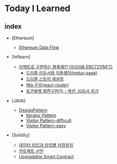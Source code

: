 # Today I Learned

## index
- [Ethereum]
    - [Ethereum Data Flow](https://github.com/lhn1455/TIL/blob/main/Ethereum/Ethereum%20Data%20Flow.md)
- [Inflearn]
    - [리액트로 구현하는 블록체인 이더리움 ERC721(NFT)](https://github.com/lhn1455/TIL/tree/main/Inflearn/%EB%A6%AC%EC%95%A1%ED%8A%B8%EB%A1%9C%20%EA%B5%AC%ED%98%84%ED%95%98%EB%8A%94%20%EB%B8%94%EB%A1%9D%EC%B2%B4%EC%9D%B8%20%EC%9D%B4%EB%8D%94%EB%A6%AC%EC%9B%80%20ERC721(NFT))
        - [드리즐 리듀서와 미들웨어(redux-saga)](https://github.com/lhn1455/TIL/blob/main/Inflearn/%EB%A6%AC%EC%95%A1%ED%8A%B8%EB%A1%9C%20%EA%B5%AC%ED%98%84%ED%95%98%EB%8A%94%20%EB%B8%94%EB%A1%9D%EC%B2%B4%EC%9D%B8%20%EC%9D%B4%EB%8D%94%EB%A6%AC%EC%9B%80%20ERC721(NFT)/%EB%93%9C%EB%A6%AC%EC%A6%90%20%EB%A6%AC%EB%93%80%EC%84%9C%EC%99%80%20%EB%AF%B8%EB%93%A4%EC%9B%A8%EC%96%B4(redux-saga).md)
        - [드리즐 스토어 재설정](https://github.com/lhn1455/TIL/blob/main/Inflearn/%EB%A6%AC%EC%95%A1%ED%8A%B8%EB%A1%9C%20%EA%B5%AC%ED%98%84%ED%95%98%EB%8A%94%20%EB%B8%94%EB%A1%9D%EC%B2%B4%EC%9D%B8%20%EC%9D%B4%EB%8D%94%EB%A6%AC%EC%9B%80%20ERC721(NFT)/%EB%93%9C%EB%A6%AC%EC%A6%90%20%EC%8A%A4%ED%86%A0%EC%96%B4%20%EC%9E%AC%EC%84%A4%EC%A0%95.md)
        - [메뉴구성(react-router)](https://github.com/lhn1455/TIL/blob/main/Inflearn/%EB%A6%AC%EC%95%A1%ED%8A%B8%EB%A1%9C%20%EA%B5%AC%ED%98%84%ED%95%98%EB%8A%94%20%EB%B8%94%EB%A1%9D%EC%B2%B4%EC%9D%B8%20%EC%9D%B4%EB%8D%94%EB%A6%AC%EC%9B%80%20ERC721(NFT)/%EB%A9%94%EB%89%B4%EA%B5%AC%EC%84%B1(react-router).md)
        - [토큰발행 화면구현(1) - 액션, 리듀서 추가](https://github.com/lhn1455/TIL/blob/main/Inflearn/%EB%A6%AC%EC%95%A1%ED%8A%B8%EB%A1%9C%20%EA%B5%AC%ED%98%84%ED%95%98%EB%8A%94%20%EB%B8%94%EB%A1%9D%EC%B2%B4%EC%9D%B8%20%EC%9D%B4%EB%8D%94%EB%A6%AC%EC%9B%80%20ERC721(NFT)/%ED%86%A0%ED%81%B0%EB%B0%9C%ED%96%89%20%ED%99%94%EB%A9%B4%EA%B5%AC%ED%98%84(1)%20-%20%EC%95%A1%EC%85%98%2C%20%EB%A6%AC%EB%93%80%EC%84%9C%20%EC%B6%94%EA%B0%80.md)

- [JAVA]
    - [DesignPattern](https://github.com/lhn1455/TIL/tree/main/JAVA/DesignPattern)
        - [Iterator Pattern](https://github.com/lhn1455/TIL/blob/main/JAVA/DesignPattern/Iterator%20Pattern.md)
        - [Visitor Pattern-difficult](https://github.com/lhn1455/TIL/blob/main/JAVA/DesignPattern/Visitor%20pattern.md)
        - [Visitor Pattern-easy](https://github.com/lhn1455/TIL/blob/main/JAVA/DesignPattern/Visitor%20pattern-esay.md)
- [Solidity]
    - [데이터 타입과 타입별 저장위치](https://github.com/lhn1455/TIL/blob/main/Solidity/%EB%8D%B0%EC%9D%B4%ED%84%B0%20%ED%83%80%EC%9E%85%EA%B3%BC%20%ED%83%80%EC%9E%85%EB%B3%84%20%EC%A0%80%EC%9E%A5%EC%9C%84%EC%B9%98.md)
    - [컨트랙트 선언](https://github.com/lhn1455/TIL/blob/main/Solidity/%EC%BB%A8%ED%8A%B8%EB%9E%99%ED%8A%B8%20%EC%84%A0%EC%96%B8.md)
    - [Upgradable Smart Contract](https://github.com/lhn1455/TIL/blob/main/Solidity/Upgradable%20Smart%20Contract.md)
